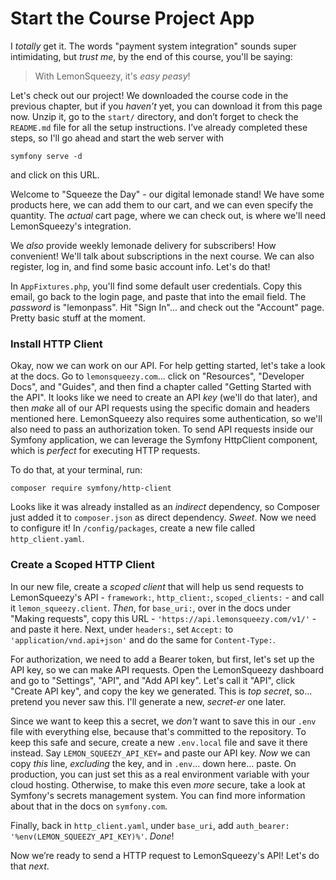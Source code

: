 # Start the Course Project App

I *totally* get it. The words "payment system integration" sounds super intimidating, but *trust me*, by the end of this course, you'll be saying:

> With LemonSqueezy, it's *easy peasy*!

Let's check out our project! We downloaded the course code in the previous chapter, but if you *haven’t* yet, you can download it from this page now. Unzip it, go to the `start/` directory, and don’t forget to check the `README.md` file for all the setup instructions. I’ve already completed these steps, so I'll go ahead and start the web server with

`symfony serve -d`

and click on this URL.

Welcome to "Squeeze the Day" - our digital lemonade stand! We have some products here, we can add them to our cart, and we can even specify the quantity. The *actual* cart page, where we can check out, is where we'll need LemonSqueezy's integration.

We *also* provide weekly lemonade delivery for subscribers! How convenient! We'll talk about subscriptions in the next course. We can also register, log in, and find some basic account info. Let's do that!

In `AppFixtures.php`, you'll find some default user credentials. Copy this email, go back to the login page, and paste that into the email field. The *password* is "lemonpass". Hit "Sign In"... and check out the "Account" page. Pretty basic stuff at the moment.

### Install HTTP Client
Okay, now we can work on our API. For help getting started, let's take a look at the docs. Go to `lemonsqueezy.com`... click on "Resources", "Developer Docs", and "Guides", and then find a chapter called "Getting Started with the API". It looks like we need to create an API *key* (we'll do that later), and then *make* all of our API requests using the specific domain and headers mentioned here. LemonSqueezy also requires some authentication, so we'll also need to pass an authorization token. To send API requests inside our Symfony application, we can leverage the Symfony HttpClient component, which is *perfect* for executing HTTP requests.

To do that, at your terminal, run:

```terminal
composer require symfony/http-client
```

Looks like it was already installed as an *indirect* dependency, so Composer just added it to `composer.json` as direct dependency. *Sweet*. Now we need to configure it! In `/config/packages`, create a new file called `http_client.yaml`.

### Create a Scoped HTTP Client
In our new file, create a *scoped client* that will help us send requests to LemonSqueezy's API - `framework:`, `http_client:`, `scoped_clients:` - and call it `lemon_squeezy.client`. *Then*, for `base_uri:`, over in the docs under "Making requests", copy this URL - `'https://api.lemonsqueezy.com/v1/'` - and paste it here. Next, under `headers:`, set `Accept:` to `'application/vnd.api+json'` and do the same for `Content-Type:`.

For authorization, we need to add a Bearer token, but first, let's set up the API key, so we can make API requests. Open the LemonSqueezy dashboard and go to "Settings", "API", and "Add API key". Let's call it "API", click "Create API key", and copy the key we generated. This is *top secret*, so... pretend you never saw this. I'll generate a new, *secret-er* one later.

Since we want to keep this a secret, we *don't* want to save this in our `.env` file with everything else, because that's committed to the repository. To keep this safe and secure, create a new `.env.local` file and save it there instead. Say `LEMON_SQUEEZY_API_KEY=` and paste our API key. *Now* we can copy *this* line, *excluding* the key, and in `.env`... down here... paste. On production, you can just set this as a real environment variable with your cloud hosting. Otherwise, to make this even *more* secure, take a look at Symfony's secrets management system. You can find more information about that in the docs on `symfony.com`.

Finally, back in `http_client.yaml`, under `base_uri`, add `auth_bearer: '%env(LEMON_SQUEEZY_API_KEY)%'`. *Done*!

Now we’re ready to send a HTTP request to LemonSqueezy's API! Let's do that *next*.
